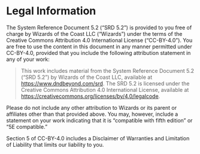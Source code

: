 # Legal Information

The System Reference Document 5.2 (“SRD 5.2”) is provided to you free of charge by Wizards of the Coast LLC (“Wizards”) under the terms of the Creative Commons Attribution 4.0 International License (“CC-BY-4.0”). You are free to use the content in this document in any manner permitted under CC-BY-4.0, provided that you include the following attribution statement in any of your work:

> This work includes material from the System Reference Document 5.2 (“SRD 5.2”) by Wizards of the Coast LLC, available at https://www.dndbeyond.com/srd. The SRD 5.2 is licensed under the Creative Commons Attribution 4.0 International License, available at https://creativecommons.org/licenses/by/4.0/legalcode.

Please do not include any other attribution to Wizards or its parent or affiliates other than that provided above. You may, however, include a statement on your work indicating that it is “compatible with fifth edition” or “5E compatible.”

Section 5 of CC-BY-4.0 includes a Disclaimer of Warranties and Limitation of Liability that limits our liability
to you.